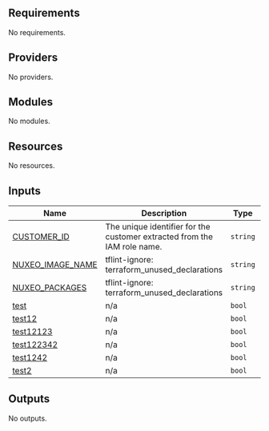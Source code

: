 ## Requirements

No requirements.

## Providers

No providers.

## Modules

No modules.

## Resources

No resources.

## Inputs

| Name | Description | Type | Default | Required |
|------|-------------|------|---------|:--------:|
| <a name="input_CUSTOMER_ID"></a> [CUSTOMER\_ID](#input\_CUSTOMER\_ID) | The unique identifier for the customer extracted from the IAM role name. | `string` | n/a | yes |
| <a name="input_NUXEO_IMAGE_NAME"></a> [NUXEO\_IMAGE\_NAME](#input\_NUXEO\_IMAGE\_NAME) | tflint-ignore: terraform\_unused\_declarations | `string` | `""` | no |
| <a name="input_NUXEO_PACKAGES"></a> [NUXEO\_PACKAGES](#input\_NUXEO\_PACKAGES) | tflint-ignore: terraform\_unused\_declarations | `string` | `""` | no |
| <a name="input_test"></a> [test](#input\_test) | n/a | `bool` | `false` | no |
| <a name="input_test12"></a> [test12](#input\_test12) | n/a | `bool` | `false` | no |
| <a name="input_test12123"></a> [test12123](#input\_test12123) | n/a | `bool` | `false` | no |
| <a name="input_test122342"></a> [test122342](#input\_test122342) | n/a | `bool` | `false` | no |
| <a name="input_test1242"></a> [test1242](#input\_test1242) | n/a | `bool` | `false` | no |
| <a name="input_test2"></a> [test2](#input\_test2) | n/a | `bool` | `false` | no |

## Outputs

No outputs.
